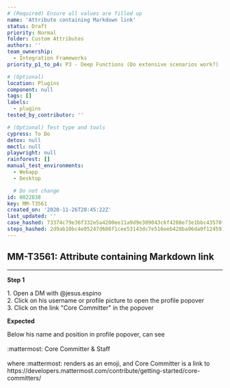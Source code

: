 ```yaml
---
# (Required) Ensure all values are filled up
name: 'Attribute containing Markdown link'
status: Draft
priority: Normal
folder: Custom Attributes
authors: ''
team_ownership:
  - Integration Frameworks
priority_p1_to_p4: P3 - Deep Functions (Do extensive scenarios work?)

# (Optional)
location: Plugins
component: null
tags: []
labels:
  - plugins
tested_by_contributor: ''

# (Optional) Test type and tools
cypress: To Do
detox: null
mmctl: null
playwright: null
rainforest: []
manual_test_environments:
  - Webapp
  - Desktop

  # Do not change
id: 8022838
key: MM-T3561
created_on: '2020-11-26T20:45:22Z'
last_updated: ''
case_hashed: 73374c79e36f332e5a4200ee11a9d9e309043c6f4208e73e1bbc43570feba6f42247ca00f481bbce48fb8a202806cffa
steps_hashed: 2d9ab10bc4e05247d608f1cee53143dc7e516eeb428ba96da0f124591820dd464d49a52b3ab3c5a4e6ad84626ba9ef8b
---
```


<!-- (Auto-generated) Based on frontmatter's "key" and "name" -->

## MM-T3561: Attribute containing Markdown link

---

**Step 1**

1\. Open a DM with @jesus.espino\
2\. Click on his username or profile picture to open the profile popover\
3\. Click on the link "Core Committer" in the popover

**Expected**

Below his name and position in profile popover, can see\
\
:mattermost: Core Committer & Staff\
\
where :mattermost: renders as an emoji, and Core Committer is a link to https\://developers.mattermost.com/contribute/getting-started/core-committers/

